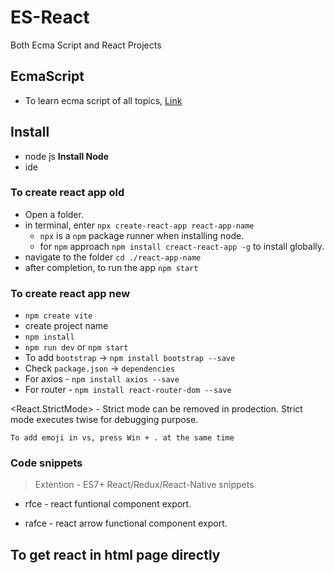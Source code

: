 # ES-React

Both Ecma Script and React Projects

## EcmaScript

- To learn ecma script of all topics, [Link](./A_ES67Basic/index.js)

## Install

- node js **Install Node**
- ide

### To create react app old

- Open a folder.
- in terminal, enter `npx create-react-app react-app-name`
  - `npx` is a `npm` package runner when installing node.
  - for `npm` approach `npm install creact-react-app -g` to install globally.
- navigate to the folder `cd ./react-app-name`
- after completion, to run the app `npm start`

### To create react app new

- `npm create vite`
- create project name
- `npm install`
- `npm run dev` or `npm start`
- To add `bootstrap` -> `npm install bootstrap --save`
- Check `package.json` -> `dependencies`
- For axios - `npm install axios --save`
- For router - `npm install react-router-dom --save`

<React.StrictMode> - Strict mode can be removed in prodection. Strict mode executes twise for debugging purpose.

`To add emoji in vs, press Win + . at the same time`

### Code snippets

> Extention - ES7+ React/Redux/React-Native snippets

- rfce - react funtional component export.

- rafce - react arrow functional component export.

## To get react in html page directly